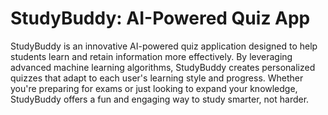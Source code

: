 # StudyBuddy: AI-Powered Quiz App

StudyBuddy is an innovative AI-powered quiz application designed to help students learn and retain information more effectively. By leveraging advanced machine learning algorithms, StudyBuddy creates personalized quizzes that adapt to each user's learning style and progress. Whether you're preparing for exams or just looking to expand your knowledge, StudyBuddy offers a fun and engaging way to study smarter, not harder.
